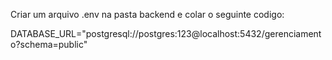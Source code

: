 Criar um arquivo .env na pasta backend e colar o seguinte codigo:

DATABASE_URL="postgresql://postgres:123@localhost:5432/gerenciamento?schema=public"
